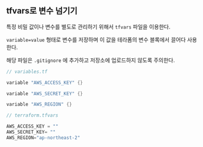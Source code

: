 ## tfvars로 변수 넘기기

특정 비밀 값이나 변수를 별도로 관리하기 위해서 `tfvars` 파일을 이용한다.

`variable=value` 형태로 변수를 저장하며 이 값을 테라폼의 변수 블록에서 끌어다 사용한다.

해당 파일은 `.gitignore` 에 추가하고 저장소에 업로드하지 않도록 주의한다.

```go
// variables.tf

variable "AWS_ACCESS_KEY" {}

variable "AWS_SECRET_KEY" {}

variable "AWS_REGION" {}
```

```go
// terraform.tfvars

AWS_ACCESS_KEY = ""
AWS_SECRET_KEY= ""
AWS_REGION="ap-northeast-2"
```
